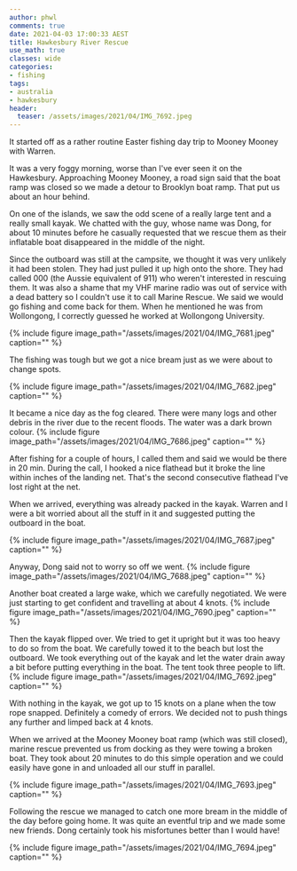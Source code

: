 ```yaml
---
author: phwl
comments: true
date: 2021-04-03 17:00:33 AEST
title: Hawkesbury River Rescue
use_math: true
classes: wide
categories:
- fishing
tags:
- australia
- hawkesbury
header:
  teaser: /assets/images/2021/04/IMG_7692.jpeg
---
```

It started off as a rather routine Easter fishing day trip to Mooney Mooney with Warren.

It was a very foggy morning, worse than I've ever seen it on the Hawkesbury.
Approaching Mooney Mooney, a road sign said that the boat ramp was closed so we made a detour to Brooklyn boat ramp. That put us about an hour behind.

On one of the islands, we saw the odd scene of a really large tent and
a really small kayak. We chatted with the guy, whose name was Dong, for about 10 minutes before he casually requested that we rescue them as their inflatable boat disappeared in the middle of the night.

Since the outboard was still at the campsite, we thought it was very unlikely it had
been stolen. They had just pulled it up high onto the shore. 
They had called 000 (the Aussie equivalent of 911) who weren't interested in rescuing them. It was also
a shame that my VHF marine radio was out of service with a dead battery so I couldn't
use it to call Marine Rescue.  We said we would go fishing and come back for them.
When he mentioned he was from Wollongong, I correctly guessed he worked at Wollongong University.

{% include figure image_path="/assets/images/2021/04/IMG_7681.jpeg" caption="" %}

The fishing was tough but we got a nice bream just as we were about to change spots. 

{% include figure image_path="/assets/images/2021/04/IMG_7682.jpeg" caption="" %}

It became a nice day as the fog cleared. There were many logs and other debris
in the river due to the recent floods. The water was a dark brown colour.
{% include figure image_path="/assets/images/2021/04/IMG_7686.jpeg" caption="" %}

After fishing for a couple of hours, I called them and said we would be there in 20
min. During the call, I hooked a nice flathead but it broke the line within inches
of the landing net. That's the second consecutive flathead I've lost right at
the net.

When we arrived, everything was already packed in the kayak. Warren and I were
a bit worried about all the stuff in it and suggested putting the outboard in the
boat. 

{% include figure image_path="/assets/images/2021/04/IMG_7687.jpeg" caption="" %}

Anyway, Dong said not to worry so off we went.
{% include figure image_path="/assets/images/2021/04/IMG_7688.jpeg" caption="" %}

Another boat created a large wake, which we carefully negotiated. We were just 
starting to get confident and travelling at about 4 knots.
{% include figure image_path="/assets/images/2021/04/IMG_7690.jpeg" caption="" %}

Then the kayak flipped over. We tried to get it upright but it was too heavy to 
do so from the boat. We carefully towed it to the beach but lost the outboard.
We took everything out of the kayak and let the water drain away a bit before putting
everything in the boat. The tent took three people to lift.
{% include figure image_path="/assets/images/2021/04/IMG_7692.jpeg" caption="" %}

With nothing in the kayak, we got up to 15 knots 
on a plane when the tow rope snapped. Definitely
a comedy of errors. We decided not to push things any further and limped back at
4 knots. 

When we arrived at the Mooney Mooney boat ramp (which was still closed), marine rescue prevented us from docking as they were towing a broken boat. They took about 20 minutes to do this simple operation and we could easily have gone in and unloaded all our stuff in
parallel.

{% include figure image_path="/assets/images/2021/04/IMG_7693.jpeg" caption="" %}

Following the rescue we managed to catch one more bream in the middle of the day before going home. It was quite
an eventful trip and we made some new friends. Dong certainly took his misfortunes better
than I would have!

{% include figure image_path="/assets/images/2021/04/IMG_7694.jpeg" caption="" %}

